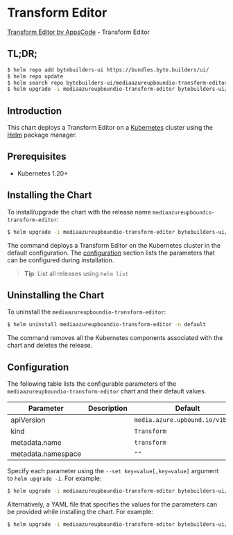 # Transform Editor

[Transform Editor by AppsCode](https://byte.builders) - Transform Editor

## TL;DR;

```bash
$ helm repo add bytebuilders-ui https://bundles.byte.builders/ui/
$ helm repo update
$ helm search repo bytebuilders-ui/mediaazureupboundio-transform-editor --version=v0.4.18
$ helm upgrade -i mediaazureupboundio-transform-editor bytebuilders-ui/mediaazureupboundio-transform-editor -n default --create-namespace --version=v0.4.18
```

## Introduction

This chart deploys a Transform Editor on a [Kubernetes](http://kubernetes.io) cluster using the [Helm](https://helm.sh) package manager.

## Prerequisites

- Kubernetes 1.20+

## Installing the Chart

To install/upgrade the chart with the release name `mediaazureupboundio-transform-editor`:

```bash
$ helm upgrade -i mediaazureupboundio-transform-editor bytebuilders-ui/mediaazureupboundio-transform-editor -n default --create-namespace --version=v0.4.18
```

The command deploys a Transform Editor on the Kubernetes cluster in the default configuration. The [configuration](#configuration) section lists the parameters that can be configured during installation.

> **Tip**: List all releases using `helm list`

## Uninstalling the Chart

To uninstall the `mediaazureupboundio-transform-editor`:

```bash
$ helm uninstall mediaazureupboundio-transform-editor -n default
```

The command removes all the Kubernetes components associated with the chart and deletes the release.

## Configuration

The following table lists the configurable parameters of the `mediaazureupboundio-transform-editor` chart and their default values.

|     Parameter      | Description |                   Default                   |
|--------------------|-------------|---------------------------------------------|
| apiVersion         |             | <code>media.azure.upbound.io/v1beta1</code> |
| kind               |             | <code>Transform</code>                      |
| metadata.name      |             | <code>transform</code>                      |
| metadata.namespace |             | <code>""</code>                             |


Specify each parameter using the `--set key=value[,key=value]` argument to `helm upgrade -i`. For example:

```bash
$ helm upgrade -i mediaazureupboundio-transform-editor bytebuilders-ui/mediaazureupboundio-transform-editor -n default --create-namespace --version=v0.4.18 --set apiVersion=media.azure.upbound.io/v1beta1
```

Alternatively, a YAML file that specifies the values for the parameters can be provided while
installing the chart. For example:

```bash
$ helm upgrade -i mediaazureupboundio-transform-editor bytebuilders-ui/mediaazureupboundio-transform-editor -n default --create-namespace --version=v0.4.18 --values values.yaml
```
